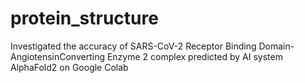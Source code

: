 # protein_structure
Investigated the accuracy of SARS-CoV-2 Receptor Binding Domain-AngiotensinConverting Enzyme 2 complex predicted by AI system AlphaFold2 on Google Colab
